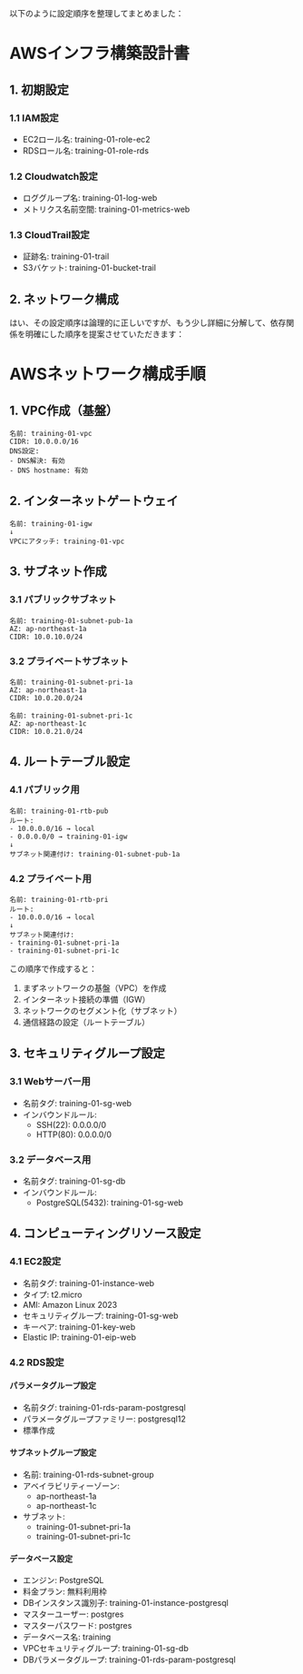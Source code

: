 以下のように設定順序を整理してまとめました：

# AWSインフラ構築設計書

## 1. 初期設定
### 1.1 IAM設定
- EC2ロール名: training-01-role-ec2
- RDSロール名: training-01-role-rds

### 1.2 Cloudwatch設定
- ロググループ名: training-01-log-web
- メトリクス名前空間: training-01-metrics-web

### 1.3 CloudTrail設定
- 証跡名: training-01-trail
- S3バケット: training-01-bucket-trail

## 2. ネットワーク構成
はい、その設定順序は論理的に正しいですが、もう少し詳細に分解して、依存関係を明確にした順序を提案させていただきます：

# AWSネットワーク構成手順

## 1. VPC作成（基盤）
```
名前: training-01-vpc
CIDR: 10.0.0.0/16
DNS設定: 
- DNS解決: 有効
- DNS hostname: 有効
```

## 2. インターネットゲートウェイ
```
名前: training-01-igw
↓
VPCにアタッチ: training-01-vpc
```

## 3. サブネット作成
### 3.1 パブリックサブネット
```
名前: training-01-subnet-pub-1a
AZ: ap-northeast-1a
CIDR: 10.0.10.0/24
```

### 3.2 プライベートサブネット
```
名前: training-01-subnet-pri-1a
AZ: ap-northeast-1a
CIDR: 10.0.20.0/24

名前: training-01-subnet-pri-1c
AZ: ap-northeast-1c
CIDR: 10.0.21.0/24
```

## 4. ルートテーブル設定
### 4.1 パブリック用
```
名前: training-01-rtb-pub
ルート:
- 10.0.0.0/16 → local
- 0.0.0.0/0 → training-01-igw
↓
サブネット関連付け: training-01-subnet-pub-1a
```

### 4.2 プライベート用
```
名前: training-01-rtb-pri
ルート:
- 10.0.0.0/16 → local
↓
サブネット関連付け: 
- training-01-subnet-pri-1a
- training-01-subnet-pri-1c
```


この順序で作成すると：
1. まずネットワークの基盤（VPC）を作成
2. インターネット接続の準備（IGW）
3. ネットワークのセグメント化（サブネット）
4. 通信経路の設定（ルートテーブル）


## 3. セキュリティグループ設定
### 3.1 Webサーバー用
- 名前タグ: training-01-sg-web
- インバウンドルール:
  - SSH(22): 0.0.0.0/0
  - HTTP(80): 0.0.0.0/0

### 3.2 データベース用
- 名前タグ: training-01-sg-db
- インバウンドルール:
  - PostgreSQL(5432): training-01-sg-web

## 4. コンピューティングリソース設定
### 4.1 EC2設定
- 名前タグ: training-01-instance-web
- タイプ: t2.micro
- AMI: Amazon Linux 2023
- セキュリティグループ: training-01-sg-web
- キーペア: training-01-key-web
- Elastic IP: training-01-eip-web

### 4.2 RDS設定
#### パラメータグループ設定
- 名前タグ: training-01-rds-param-postgresql
- パラメータグループファミリー: postgresql12
- 標準作成

#### サブネットグループ設定
- 名前: training-01-rds-subnet-group
- アベイラビリティーゾーン:
  - ap-northeast-1a
  - ap-northeast-1c
- サブネット:
  - training-01-subnet-pri-1a
  - training-01-subnet-pri-1c

#### データベース設定
- エンジン: PostgreSQL
- 料金プラン: 無料利用枠
- DBインスタンス識別子: training-01-instance-postgresql
- マスターユーザー: postgres
- マスターパスワード: postgres
- データベース名: training
- VPCセキュリティグループ: training-01-sg-db
- DBパラメータグループ: training-01-rds-param-postgresql
